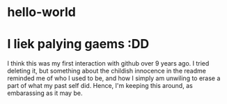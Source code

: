 # hello-world
# I liek  palying gaems :DD

I think this was my first interaction with github over 9 years ago. I tried deleting it, but something about the childish innocence in the readme reminded me of who I used to be, and how I simply am unwiling to erase a part of what my past self did. Hence, I'm keeping this around, as embarassing as it may be.
